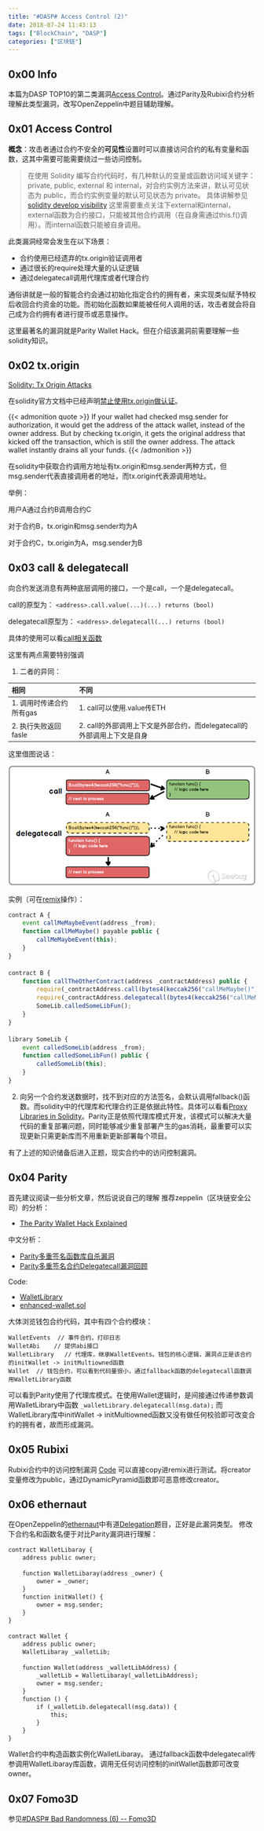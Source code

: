 ```yaml
---
title: "#DASP# Access Control (2)"
date: 2018-07-24 11:43:13
tags: ["BlockChain", "DASP"]
categories: ["区块链"]
---
```


## 0x00 Info

本篇为DASP TOP10的第二类漏洞[Access Control](https://www.dasp.co/#item-2)。通过Parity及Rubixi合约分析理解此类型漏洞，改写OpenZeppelin中题目辅助理解。

<!-- more -->

## 0x01 Access Control

**概念**：攻击者通过合约不安全的**可见性**设置时可以直接访问合约的私有变量和函数，这其中需要可能需要绕过一些访问控制。

> 在使用 Solidity 编写合约代码时，有几种默认的变量或函数访问域关键字：private, public, external 和 internal，对合约实例方法来讲，默认可见状态为 public，而合约实例变量的默认可见状态为 private。
> 具体讲解参见[solidity develop visibility](https://solidity.readthedocs.io/en/develop/contracts.html?highlight=private#visibility-and-getters)
> 这里需要重点关注下external和internal，external函数为合约接口，只能被其他合约调用（在自身需通过this.f()调用）。而internal函数只能被自身调用。

此类漏洞经常会发生在以下场景：
* 合约使用已经遗弃的tx.origin验证调用者
* 通过很长的require处理大量的认证逻辑
* 通过delegatecall调用代理库或者代理合约

通俗讲就是一般的智能合约会通过初始化指定合约的拥有者，来实现类似赋予特权后收回合约资金的功能。而初始化函数如果能被任何人调用的话，攻击者就会将自己成为合约拥有者进行提币或恶意操作。

这里最著名的漏洞就是Parity Wallet Hack。但在介绍该漏洞前需要理解一些solidity知识。

## 0x02 tx.origin

[Solidity: Tx Origin Attacks](https://medium.com/coinmonks/solidity-tx-origin-attacks-58211ad95514)

在solidity官方文档中已经声明[禁止使用tx.origin做认证](http://solidity.readthedocs.io/en/develop/security-considerations.html#tx-origin)。

{{< admonition quote >}}
If your wallet had checked msg.sender for authorization, it would get the address of the attack wallet, instead of the owner address. But by checking tx.origin, it gets the original address that kicked off the transaction, which is still the owner address. The attack wallet instantly drains all your funds.
{{< /admonition >}}

在solidity中获取合约调用方地址有tx.origin和msg.sender两种方式，但msg.sender代表直接调用者的地址，而tx.origin代表源调用地址。

举例：

用户A通过合约B调用合约C

对于合约B，tx.origin和msg.sender均为A

对于合约C，tx.origin为A，msg.sender为B

## 0x03 call & delegatecall

向合约发送消息有两种底层调用的接口，一个是call，一个是delegatecall。

call的原型为：
`<address>.call.value(...)(...) returns (bool)`

delegatecall原型为：
`<address>.delegatecall(...) returns (bool)`

具体的使用可以看[call相关函数](http://me.tryblockchain.org/Solidity-call-callcode-delegatecall.html)

这里有两点需要特别强调
1. 二者的异同：

| 相同 | 不同 |
| :--- | :--- |
| 1. 调用时传递合约所有gas | 1. call可以使用.value传ETH |
| 2. 执行失败返回fasle | 2. call的外部调用上下文是外部合约，而delegatecall的外部调用上下文是自身 |

这里借图说话：

![](DASP-Access-Control-3/1.png)

实例（可在[remix](https://remix.ethereum.org)操作）：
```js
contract A {
    event callMeMaybeEvent(address _from);
    function callMeMaybe() payable public {
        callMeMaybeEvent(this);
    }
}

contract B {
    function callTheOtherContract(address _contractAddress) public {
        require(_contractAddress.call(bytes4(keccak256("callMeMaybe()"))));
        require(_contractAddress.delegatecall(bytes4(keccak256("callMeMaybe()"))));
        SomeLib.calledSomeLibFun();
    }
}

library SomeLib {
    event calledSomeLib(address _from);
    function calledSomeLibFun() public {
        calledSomeLib(this);
    }
}
```

2. 向另一个合约发送数据时，找不到对应的方法签名，会默认调用fallback()函数。而solidity中的代理库和代理合约正是依据此特性。具体可以看看[Proxy Libraries in Solidity](https://blog.zeppelin.solutions/proxy-libraries-in-solidity-79fbe4b970fd)。Parity正是依照代理库模式开发，该模式可以解决大量代码的重复部署问题，同时能够减少重复部署产生的gas消耗，最重要可以实现更新只需更新库而不用重新更新部署每个项目。

有了上述的知识储备后进入正题，现实合约中的访问控制漏洞。


## 0x04 Parity 

首先建议阅读一些分析文章，然后说说自己的理解
推荐zeppelin（区块链安全公司）的分析：
* [The Parity Wallet Hack Explained](https://blog.zeppelin.solutions/on-the-parity-wallet-multisig-hack-405a8c12e8f7)

中文分析：
* [Parity多重签名函数库自杀漏洞](http://www.freebuf.com/vuls/177805.html)
* [Parity多重签名合约Delegatecall漏洞回顾](http://www.freebuf.com/vuls/177886.html)

Code:
* [WalletLibrary](https://etherscan.io/address/0x863df6bfa4469f3ead0be8f9f2aae51c91a907b4#code)
* [enhanced-wallet.sol
](https://github.com/paritytech/parity-ethereum/blob/4d08e7b0aec46443bf26547b17d10cb302672835/js/src/contracts/snippets/enhanced-wallet.sol#L424)

大体浏览钱包合约代码，其中有四个合约模块：
```solidity
WalletEvents  // 事件合约，打印日志
WalletAbi    // 提供abi接口
WalletLibrary   // 代理库，继承WalletEvents。钱包的核心逻辑，漏洞点正是该合约的initWallet -> initMultiowned函数
Wallet  // 钱包合约，可以看到代码量很小，通过fallback函数的delegatecall函数调用WalletLibrary函数
```

可以看到Parity使用了代理库模式。在使用Wallet逻辑时，是间接通过传递参数调用WalletLibrary中函数
`_walletLibrary.delegatecall(msg.data);`
而WalletLibrary库中initWallet -> initMultiowned函数又没有做任何校验即可改变合约的拥有者，故而形成漏洞。

## 0x05 Rubixi

Rubixi合约中的访问控制漏洞 [Code](https://etherscan.io/address/0xe82719202e5965Cf5D9B6673B7503a3b92DE20be#code)
可以直接copy进remix进行测试。将creator变量修改为public，通过DynamicPyramid函数即可恶意修改creator。

## 0x06 ethernaut

在OpenZeppelin的[ethernaut](https://github.com/OpenZeppelin/ethernaut)中有道[Delegation](https://github.com/OpenZeppelin/ethernaut/blob/master/contracts/levels/Delegation.sol)题目，正好是此漏洞类型。
修改下合约名和函数名便于对比Parity漏洞进行理解：
```solidity
contract WalletLibaray {
    address public owner;

    function WalletLibaray(address _owner) {
        owner = _owner;
    }
    function initWallet() {
        owner = msg.sender;
    }
}

contract Wallet {
    address public owner;
    WalletLibaray _walletLib;

    function Wallet(address _walletLibAddress) {
        _walletLib = WalletLibaray(_walletLibAddress);
        owner = msg.sender;
    }
    function () {
        if (_walletLib.delegatecall(msg.data)) {
            this;
        }
    }
}
```
Wallet合约中构造函数实例化WalletLibaray。
通过fallback函数中delegatecall传参调用WalletLibaray库函数，调用无任何访问控制的initWallet函数即可改变owner。

## 0x07 Fomo3D

参见[#DASP# Bad Randomness (6) -- Fomo3D](https://houugen.fun/2018/08/09/DASP-Bad-Randomness-6/#more)
